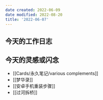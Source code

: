 ```yaml
---
date created: 2022-06-09
date modified: 2022-08-20
title: '2022-06-07'
---
```


## 今天的工作日志

## 今天的灵感或闪念

- [[Cards/永久笔记/various complements]]
- [[梦华录]]
- [[安卓手机重装步骤]]
- [[过河拆桥]]

